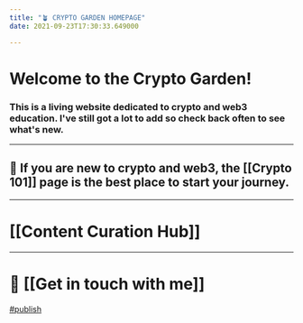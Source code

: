 ```yaml
---
title: "🪴 CRYPTO GARDEN HOMEPAGE"
date: 2021-09-23T17:30:33.649000

---
```


# Welcome to the Crypto Garden!

### This is a living website dedicated to crypto and web3 education. **I've still got a lot to add so check back often to see what's new.**

---

## 👋 If you are new to crypto and web3, the [[Crypto 101]] page is the best place to start your journey.

---

# [[Content Curation Hub]]

---

# 💬 [[Get in touch with me]]

<span class="roam-tag">[#publish](docs/publish)</span>

